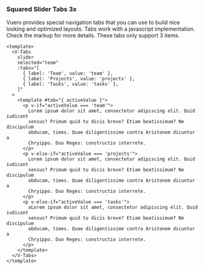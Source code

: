 ### Squared Slider Tabs 3x

Vuero provides special navigation tabs that you can use to build nice
looking and optimized layouts. Tabs work with a javascript implementation.
Check the markup for more details. These tabs only support 3 items.

<!--code-->

```vue
<template>
  <V-Tabs
    slider
    selected="team"
    :tabs="[
      { label: 'Team', value: 'team' },
      { label: 'Projects', value: 'projects' },
      { label: 'Tasks', value: 'tasks' },
    ]"
  >
    <template #tab="{ activeValue }">
      <p v-if="activeValue === 'team'">
        Lorem ipsum dolor sit amet, consectetur adipiscing elit. Quid iudicant
        sensus? Primum quid tu dicis breve? Etiam beatissimum? Ne discipulum
        abducam, times. Quae diligentissime contra Aristonem dicuntur a
        Chryippo. Duo Reges: constructio interrete.
      </p>
      <p v-else-if="activeValue === 'projects'">
        Lorem ipsum dolor sit amet, consectetur adipiscing elit. Quid iudicant
        sensus? Primum quid tu dicis breve? Etiam beatissimum? Ne discipulum
        abducam, times. Quae diligentissime contra Aristonem dicuntur a
        Chryippo. Duo Reges: constructio interrete.
      </p>
      <p v-else-if="activeValue === 'tasks'">
        aLorem ipsum dolor sit amet, consectetur adipiscing elit. Quid iudicant
        sensus? Primum quid tu dicis breve? Etiam beatissimum? Ne discipulum
        abducam, times. Quae diligentissime contra Aristonem dicuntur a
        Chryippo. Duo Reges: constructio interrete.
      </p>
    </template>
  </V-Tabs>
</template>
```

<!--/code-->

<!--example-->

<V-Tabs slider selected="team" :tabs="[{ label: 'Team', value: 'team' },{ label: 'Projects', value: 'projects' },{ label: 'Tasks', value: 'tasks' }]">
  <template #tab="{ activeValue }">
    <p v-if="activeValue === 'team'">
      Lorem ipsum dolor sit amet, consectetur adipiscing elit.
      Quid iudicant sensus? Primum quid tu dicis breve? Etiam
      beatissimum? Ne discipulum abducam, times. Quae
      diligentissime contra Aristonem dicuntur a Chryippo. Duo
      Reges: constructio interrete.
    </p>
    <p v-else-if="activeValue === 'projects'">
      Lorem ipsum dolor sit amet, consectetur adipiscing elit.
      Quid iudicant sensus? Primum quid tu dicis breve? Etiam
      beatissimum? Ne discipulum abducam, times. Quae
      diligentissime contra Aristonem dicuntur a Chryippo. Duo
      Reges: constructio interrete.
    </p>
    <p v-else-if="activeValue === 'tasks'">
      aLorem ipsum dolor sit amet, consectetur adipiscing elit.
      Quid iudicant sensus? Primum quid tu dicis breve? Etiam
      beatissimum? Ne discipulum abducam, times. Quae
      diligentissime contra Aristonem dicuntur a Chryippo. Duo
      Reges: constructio interrete.
    </p>
  </template>
</V-Tabs>

<!--/example-->
